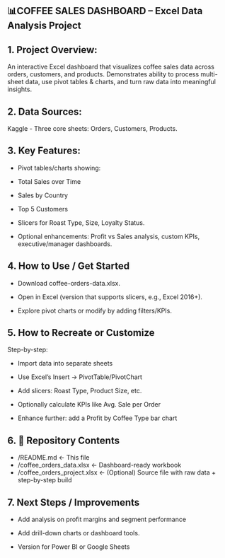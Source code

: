 ## 📊COFFEE SALES DASHBOARD – Excel Data Analysis Project

## 1. Project Overview:
   An interactive Excel dashboard that visualizes coffee sales data across orders, customers, and products.
   Demonstrates ability to process multi-sheet data, use pivot tables & charts, and turn raw data into meaningful insights.

## 2. Data Sources:
   Kaggle - Three core sheets: Orders, Customers, Products.

## 3. Key Features:
- Pivot tables/charts showing:

- Total Sales over Time

- Sales by Country

- Top 5 Customers

- Slicers for Roast Type, Size, Loyalty Status.

- Optional enhancements: Profit vs Sales analysis, custom KPIs, executive/manager dashboards. 

## 4. How to Use / Get Started
- Download coffee-orders-data.xlsx.

- Open in Excel (version that supports slicers, e.g., Excel 2016+).

- Explore pivot charts or modify by adding filters/KPIs.

## 5. How to Recreate or Customize
Step-by-step:

- Import data into separate sheets

- Use Excel’s Insert → PivotTable/PivotChart

- Add slicers: Roast Type, Product Size, etc.

- Optionally calculate KPIs like Avg. Sale per Order

- Enhance further: add a Profit by Coffee Type bar chart

## 6. 📁 Repository Contents

- /README.md        ← This file  
- /coffee_orders_data.xlsx ← Dashboard-ready workbook  
- /coffee_orders_project.xlsx ← (Optional) Source file with raw data + step-by-step build

## 7. Next Steps / Improvements
- Add analysis on profit margins and segment performance

- Add drill-down charts or dashboard tools.

- Version for Power BI or Google Sheets
